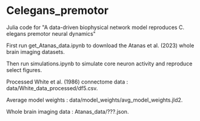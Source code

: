 # Celegans_premotor
Julia code for "A data-driven biophysical network model reproduces C. elegans premotor neural dynamics"

First run get_Atanas_data.ipynb to download the Atanas et al. (2023) whole brain imaging datasets.

Then run simulations.ipynb to simulate core neuron activity and reproduce select figures.  

Processed White et al. (1986) connectome data : data/White_data_processed/df5.csv.

Average model weights : data/model_weights/avg_model_weights.jld2.

Whole brain imaging data : Atanas_data/???.json.